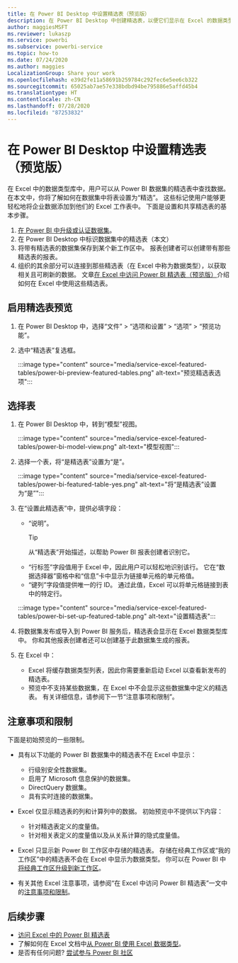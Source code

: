 ```yaml
---
title: 在 Power BI Desktop 中设置精选表（预览版）
description: 在 Power BI Desktop 中创建精选表，以便它们显示在 Excel 的数据类型库中。
author: maggiesMSFT
ms.reviewer: lukaszp
ms.service: powerbi
ms.subservice: powerbi-service
ms.topic: how-to
ms.date: 07/24/2020
ms.author: maggies
LocalizationGroup: Share your work
ms.openlocfilehash: e39d2fe11a58691b259784c292fec6e5ee6cb322
ms.sourcegitcommit: 65025ab7ae57e338bdbd94be795886e5affd45b4
ms.translationtype: HT
ms.contentlocale: zh-CN
ms.lasthandoff: 07/28/2020
ms.locfileid: "87253832"
---
```

# <a name="set-featured-tables-in-power-bi-desktop-preview"></a>在 Power BI Desktop 中设置精选表（预览版）

在 Excel 中的数据类型库中，用户可以从 Power BI 数据集的精选表中查找数据。 在本文中，你将了解如何在数据集中将表设置为“精选”。 这些标记使用户能够更轻松地将企业数据添加到他们的 Excel 工作表中。 下面是设置和共享精选表的基本步骤。

1. [在 Power BI 中升级或认证数据集](../connect-data/service-datasets-promote.md)。 
1. 在 Power BI Desktop 中标识数据集中的精选表（本文）
1. 将带有精选表的数据集保存到某个新工作区中。 报表创建者可以创建带有那些精选表的报表。 
1. 组织的其余部分可以连接到那些精选表（在 Excel 中称为数据类型），以获取相关且可刷新的数据。 文章[在 Excel 中访问 Power BI 精选表（预览版）](service-excel-featured-tables.md)介绍如何在 Excel 中使用这些精选表。

## <a name="turn-on-the-featured-table-preview"></a>启用精选表预览

1. 在 Power BI Desktop 中，选择“文件” > “选项和设置” > “选项” > “预览功能”。
2. 选中“精选表”复选框。

    :::image type="content" source="media/service-excel-featured-tables/power-bi-preview-featured-tables.png" alt-text="预览精选表选项":::

## <a name="select-a-table"></a>选择表

1. 在 Power BI Desktop 中，转到“模型”视图。

    :::image type="content" source="media/service-excel-featured-tables/power-bi-model-view.png" alt-text="模型视图":::
 
2. 选择一个表，将“是精选表”设置为“是”。

    :::image type="content" source="media/service-excel-featured-tables/power-bi-featured-table-yes.png" alt-text="将“是精选表”设置为“是”":::

4. 在“设置此精选表”中，提供必填字段：

    - “说明”。 
        > [!TIP]
        > 从“精选表”开始描述，以帮助 Power BI 报表创建者识别它。
    - “行标签”字段值用于 Excel 中，因此用户可以轻松地识别该行。 它在“数据选择器”窗格中和“信息”卡中显示为链接单元格的单元格值。 
    - “键列”字段值提供唯一的行 ID。 通过此值，Excel 可以将单元格链接到表中的特定行。

    :::image type="content" source="media/service-excel-featured-tables/power-bi-set-up-featured-table.png" alt-text="设置精选表":::

1. 将数据集发布或导入到 Power BI 服务后，精选表会显示在 Excel 数据类型库中。 你和其他报表创建者还可以创建基于此数据集生成的报表。

1. 在 Excel 中： 
    - Excel 将缓存数据类型列表，因此你需要重新启动 Excel 以查看新发布的精选表。
    - 预览中不支持某些数据集，在 Excel 中不会显示这些数据集中定义的精选表。 有关详细信息，请参阅下一节“注意事项和限制”。

## <a name="considerations-and-limitations"></a>注意事项和限制

下面是初始预览的一些限制。

- 具有以下功能的 Power BI 数据集中的精选表不在 Excel 中显示： 

    - 行级别安全性数据集。
    - 启用了 Microsoft 信息保护的数据集。
    - DirectQuery 数据集。
    - 具有实时连接的数据集。

- Excel 仅显示精选表的列和计算列中的数据。 初始预览中不提供以下内容：

    - 针对精选表定义的度量值。
    - 针对相关表定义的度量值以及从关系计算的隐式度量值。

- Excel 只显示新 Power BI 工作区中存储的精选表。 存储在经典工作区或“我的工作区”中的精选表不会在 Excel 中显示为数据类型。 你可以在 Power BI 中[将经典工作区升级到新工作区](service-upgrade-workspaces.md)。
- 有关其他 Excel 注意事项，请参阅“在 Excel 中访问 Power BI 精选表”一文中的[注意事项和限制](service-excel-featured-tables.md#considerations-and-limitations)。

## <a name="next-steps"></a>后续步骤

- [访问 Excel 中的 Power BI 精选表](service-excel-featured-tables.md)
- 了解如何在 Excel 文档中[从 Power BI 使用 Excel 数据类型](https://support.office.com/article/use-excel-data-types-from-power-bi-preview-cd8938ce-f963-444d-b82a-7140848241e9)。
- 是否有任何问题? [尝试参与 Power BI 社区](https://community.powerbi.com/)

